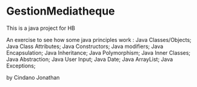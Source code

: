 # GestionMediatheque
This is a java project for HB

An exercise to see how some java principles work :
  Java Classes/Objects;
  Java Class Attributes;
  Java Constructors;
  Java modifiers;
  Java Encapsulation;
  Java Inheritance;
  Java Polymorphism;
  Java Inner Classes;
  Java Abstraction;
  Java User Input;
  Java Date;
  Java ArrayList;
  Java Exceptions;

by Cindano Jonathan
